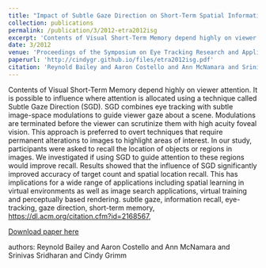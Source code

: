 ```yaml
---
title: "Impact of Subtle Gaze Direction on Short-Term Spatial Information Recall"
collection: publications
permalink: /publication/3/2012-etra2012isg
excerpt: 'Contents of Visual Short-Term Memory depend highly on viewer attention. It is possible to influence where attention is allocated using a technique called Subtle Gaze Direction (SGD). SGD combines eye tracking with subtle image-space modulations to guide viewer gaze about a scene. Modulations are terminated before the viewer can scrutinize them with high acuity foveal vision. This approach is preferred to overt techniques that require permanent alterations to images to highlight areas of interest. In our study,  participants were asked to recall the location of objects or regions in images. We investigated if using SGD to guide attention to these regions would improve recall. Results showed that the influence of SGD significantly improved accuracy of target count and spatial location recall. This has implications for a wide range of applications including spatial learning in virtual environments as well as image search applications,  virtual training and perceptually based rendering. subtle gaze,  information recall,  eye-tracking,  gaze direction,  short-term memory, https://dl.acm.org/citation.cfm?id=2168567, '
date: 3/2012
venue: 'Proceedings of the Symposium on Eye Tracking Research and Applications'
paperurl: 'http://cindygr.github.io/files/etra2012isg.pdf'
citation: 'Reynold Bailey and Aaron Costello and Ann McNamara and Srinivas Sridharan and Cindy Grimm '
---
```

Contents of Visual Short-Term Memory depend highly on viewer attention. It is possible to influence where attention is allocated using a technique called Subtle Gaze Direction (SGD). SGD combines eye tracking with subtle image-space modulations to guide viewer gaze about a scene. Modulations are terminated before the viewer can scrutinize them with high acuity foveal vision. This approach is preferred to overt techniques that require permanent alterations to images to highlight areas of interest. In our study,  participants were asked to recall the location of objects or regions in images. We investigated if using SGD to guide attention to these regions would improve recall. Results showed that the influence of SGD significantly improved accuracy of target count and spatial location recall. This has implications for a wide range of applications including spatial learning in virtual environments as well as image search applications,  virtual training and perceptually based rendering. subtle gaze,  information recall,  eye-tracking,  gaze direction,  short-term memory, https://dl.acm.org/citation.cfm?id=2168567, 

[Download paper here](http://cindygr.github.io/files/etra2012isg.pdf)

authors: Reynold Bailey and Aaron Costello and Ann McNamara and Srinivas Sridharan and Cindy Grimm 